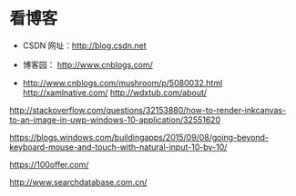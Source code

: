 # 看博客


 - CSDN 网址：http://blog.csdn.net
 - 博客园： http://www.cnblogs.com/


 - http://www.cnblogs.com/mushroom/p/5080032.html
http://xamlnative.com/
http://wdxtub.com/about/

http://stackoverflow.com/questions/32153880/how-to-render-inkcanvas-to-an-image-in-uwp-windows-10-application/32551620

https://blogs.windows.com/buildingapps/2015/09/08/going-beyond-keyboard-mouse-and-touch-with-natural-input-10-by-10/

https://100offer.com/

http://www.searchdatabase.com.cn/



